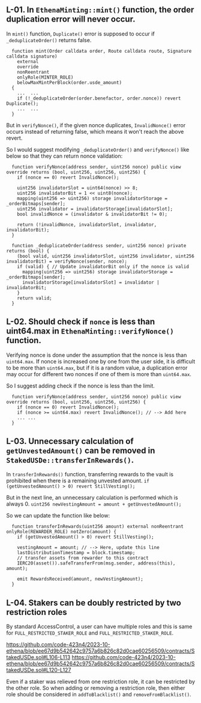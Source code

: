 ## L-01. In `EthenaMinting::mint()` function, the order duplication error will never occur.
In `mint()` function, `Duplicate()` error is supposed to occur if `_deduplicateOrder()` returns false.
```
  function mint(Order calldata order, Route calldata route, Signature calldata signature)
    external
    override
    nonReentrant
    onlyRole(MINTER_ROLE)
    belowMaxMintPerBlock(order.usde_amount)
  {
    ...  ...
    if (!_deduplicateOrder(order.benefactor, order.nonce)) revert Duplicate();
    ...  ...
  }
```

But in `verifyNonce()`, if the given nonce duplicates, `InvalidNonce()` error occurs instead of returning false, which means it won't reach the above revert.

So I would suggest modifying `_deduplicateOrder()` and `verifyNonce()` like below so that they can return nonce validation:
```
  function verifyNonce(address sender, uint256 nonce) public view override returns (bool, uint256, uint256, uint256) {
    if (nonce == 0) revert InvalidNonce();

    uint256 invalidatorSlot = uint64(nonce) >> 8;
    uint256 invalidatorBit = 1 << uint8(nonce);
    mapping(uint256 => uint256) storage invalidatorStorage = _orderBitmaps[sender];
    uint256 invalidator = invalidatorStorage[invalidatorSlot];
    bool invalidNonce = (invalidator & invalidatorBit != 0);

    return (!invalidNonce, invalidatorSlot, invalidator, invalidatorBit);
  }

  function _deduplicateOrder(address sender, uint256 nonce) private returns (bool) {
    (bool valid, uint256 invalidatorSlot, uint256 invalidator, uint256 invalidatorBit) = verifyNonce(sender, nonce);
    if (valid) { // Update invalidatorBit only if the nonce is valid
      mapping(uint256 => uint256) storage invalidatorStorage = _orderBitmaps[sender];
      invalidatorStorage[invalidatorSlot] = invalidator | invalidatorBit;
    }
    return valid;
  }
```

## L-02. Should check if `nonce` is less than uint64.max in `EthenaMinting::verifyNonce()` function.
Verifying nonce is done under the assumption that the nonce is less than `uint64.max`. If nonce is increased one by one from the user side, it is difficult to be more than `uint64.max`, but if it is a random value, a duplication error may occur for different two nonces if one of them is more than `uint64.max`.

So I suggest adding check if the nonce is less than the limit.
```
  function verifyNonce(address sender, uint256 nonce) public view override returns (bool, uint256, uint256, uint256) {
    if (nonce == 0) revert InvalidNonce();
    if (nonce >= uint64.max) revert InvalidNonce(); // --> Add here
    ... ...
  }
```

## L-03. Unnecessary calculation of `getUnvestedAmount()` can be removed in `StakedUSDe::transferInRewards()`.
In `transferInRewards()` function, transferring rewards to the vault is prohibited when there is a remaining unvested amount.
``` if (getUnvestedAmount() > 0) revert StillVesting(); ```

But in the next line, an unnecessary calculation is performed which is always 0.
``` uint256 newVestingAmount = amount + getUnvestedAmount(); ```

So we can update the function like below:
```
  function transferInRewards(uint256 amount) external nonReentrant onlyRole(REWARDER_ROLE) notZero(amount) {
    if (getUnvestedAmount() > 0) revert StillVesting();

    vestingAmount = amount; // --> Here, update this line
    lastDistributionTimestamp = block.timestamp;
    // transfer assets from rewarder to this contract
    IERC20(asset()).safeTransferFrom(msg.sender, address(this), amount);

    emit RewardsReceived(amount, newVestingAmount);
  }
```

## L-04. Stakers can be doubly restricted by two restriction roles
By standard AccessControl, a user can have multiple roles and this is same for `FULL_RESTRICTED_STAKER_ROLE` and `FULL_RESTRICTED_STAKER_ROLE`.

https://github.com/code-423n4/2023-10-ethena/blob/ee67d9b542642c9757a6b826c82d0cae60256509/contracts/StakedUSDe.sol#L106-L113
https://github.com/code-423n4/2023-10-ethena/blob/ee67d9b542642c9757a6b826c82d0cae60256509/contracts/StakedUSDe.sol#L120-L127

Even if a staker was relieved from one restriction role, it can be restricted by the other role.
So when adding or removing a restriction role, then either role should be considered in `addToBlacklist()` and `removeFromBlacklist()`.
